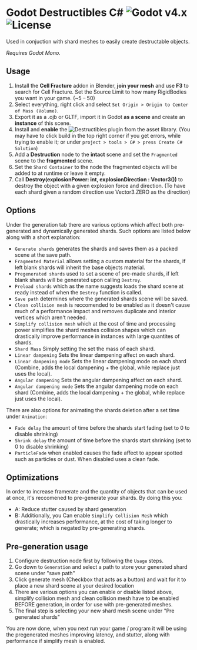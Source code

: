 # Godot Destructibles C# ![Godot v4.x](https://img.shields.io/badge/Godot-v4.1-%23478cbf?logo=godot-engine&logoColor=white) ![License](https://img.shields.io/github/license/Jummit/godot-destruction-plugin)

Used in conjuction with shard meshes to easily create destructable objects.

*Requires Godot Mono.*

## Usage

1. Install the **Cell Fracture** addon in Blender, **join your mesh** and use **F3** to search for Cell Fracture. Set the Source Limit to how many RigidBodies you want in your game. (\~5 – 50)
2. Select everything, right click and select `Set Origin > Origin to Center of Mass (Volume)`.
3. Export it as a .ojb or GLTF, import it in Godot **as a scene** and create an **instance** of this scene.
4. Install and **enable** the ![**Destructibles plugin**](https://godotengine.org/asset-library/asset/1850) from the asset library. (You may have to click build in the top right corner if you get errors, while trying to enable it; or under `project > tools > C# > press Create C# Solution`)
5. Add a **Destruction** node to the **intact** scene and set the `Fragmented` scene to the **fragmented** scene.
6. Set the `Shard Container` to the node the fragmented objects will be added to at runtime or leave it empty.
7. Call **Destroy(explosionPower: int, explosionDirection : Vector3())** to destroy the object with a given explosion force and direction. (To have each shard given a random direction use Vector3.ZERO as the direction)

## Options
Under the generation tab there are various options which affect both pre-generated and dynamically generated shards. Such options are listed below along with a short explanation:
* `Generate shards` generates the shards and saves them as a packed scene at the save path.
* `Fragmented Material` allows setting a custom material for the shards, if left blank shards will inherit the base objects material.
* `Pregenerated shards` used to set a scene of pre-made shards, if left blank shards will be generated upon calling `Destroy`.
* `Preload shards` which as the name suggests loads the shard scene at ready instead of when the `Destroy` function is called.
* `Save path` determines where the generated shards scene will be saved.
* `Clean collision mesh` is reccomended to be enabled as it doesn't cause much of a performance impact and removes duplicate and interior vertices which aren't needed.
* `Simplify collision mesh` which at the cost of time and processing power simplifies the shard meshes collision shapes which can drastically improve performance in instances with large quantites of shards.
* `Shard Mass` Simply setting the set the mass of each shard.
* `Linear dampening` Sets the linear dampening affect on each shard.
* `Linear dampening mode` Sets the linear dampening mode on each shard (Combine, adds the local dampening + the global, while replace just uses the local).
* `Angular dampening` Sets the angular dampening affect on each shard.
* `Angular dampening mode` Sets the angular dampening mode on each shard (Combine, adds the local dampening + the global, while replace just uses the local).

There are also options for animating the shards deletion after a set time under `Animation`:
* `Fade delay` the amount of time before the shards start fading (set to 0 to disable shrinking)
* `Shrink delay` the amount of time before the shards start shrinking (set to 0 to disable shrinking)
* `ParticleFade` when enabled causes the fade affect to appear spotted such as particles or dust. When disabled uses a clean fade.


## Optimizations

In order to increase framerate and the quantity of objects that can be used at once, it's reccomened to pre-generate your shards.
By doing this you:
* A: Reduce stutter caused by shard generation
* B: Additionally, you Can enable `Simplify Collision Mesh` which drastically increases performance, at the cost of taking longer to generate; which is negated by pre-generating shards.

## Pre-generation usage
1. Configure destruction node first by following the `Usage` steps.
2. Go down to `Generation` and select a path to store your generated shard scene under "save path"
3. Click generate mesh (Checkbox that acts as a button) and wait for it to place a new shard scene at your desired location
4. There are various options you can enable or disable listed above, simplify collision mesh and clean collision mesh have to be enabled BEFORE generation, in order for use with pre-generated meshes.
4. The final step is selecting your new shard mesh scene under "Pre generated shards"

You are now done, when you next run your game / program it will be using the pregenerated meshes improving latency, and stutter, along with performance if simplify mesh is enabled.

